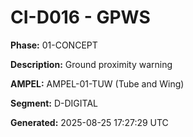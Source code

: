 # CI-D016 - GPWS

**Phase:** 01-CONCEPT

**Description:** Ground proximity warning

**AMPEL:** AMPEL-01-TUW (Tube and Wing)

**Segment:** D-DIGITAL

**Generated:** 2025-08-25 17:27:29 UTC

